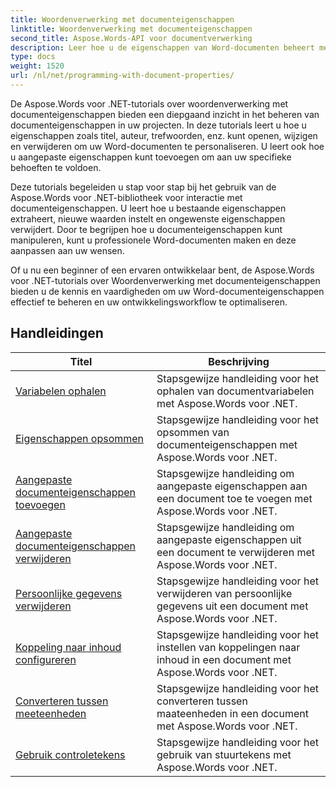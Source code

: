 ```yaml
---
title: Woordenverwerking met documenteigenschappen
linktitle: Woordenverwerking met documenteigenschappen
second_title: Aspose.Words-API voor documentverwerking
description: Leer hoe u de eigenschappen van Word-documenten beheert met Aspose.Words voor .NET. De tutorials leiden u door de verschillende functies, zoals lees- en schrijfeigenschappen en het aanpassen van standaardeigenschappen.
type: docs
weight: 1520
url: /nl/net/programming-with-document-properties/
---
```

De Aspose.Words voor .NET-tutorials over woordenverwerking met documenteigenschappen bieden een diepgaand inzicht in het beheren van documenteigenschappen in uw projecten. In deze tutorials leert u hoe u eigenschappen zoals titel, auteur, trefwoorden, enz. kunt openen, wijzigen en verwijderen om uw Word-documenten te personaliseren. U leert ook hoe u aangepaste eigenschappen kunt toevoegen om aan uw specifieke behoeften te voldoen.

Deze tutorials begeleiden u stap voor stap bij het gebruik van de Aspose.Words voor .NET-bibliotheek voor interactie met documenteigenschappen. U leert hoe u bestaande eigenschappen extraheert, nieuwe waarden instelt en ongewenste eigenschappen verwijdert. Door te begrijpen hoe u documenteigenschappen kunt manipuleren, kunt u professionele Word-documenten maken en deze aanpassen aan uw wensen.

Of u nu een beginner of een ervaren ontwikkelaar bent, de Aspose.Words voor .NET-tutorials over Woordenverwerking met documenteigenschappen bieden u de kennis en vaardigheden om uw Word-documenteigenschappen effectief te beheren en uw ontwikkelingsworkflow te optimaliseren.

 ## Handleidingen
| Titel | Beschrijving |
| --- | --- |
| [Variabelen ophalen](./get-variables/) | Stapsgewijze handleiding voor het ophalen van documentvariabelen met Aspose.Words voor .NET. |
| [Eigenschappen opsommen](./enumerate-properties/) | Stapsgewijze handleiding voor het opsommen van documenteigenschappen met Aspose.Words voor .NET. |
| [Aangepaste documenteigenschappen toevoegen](./add-custom-document-properties/) | Stapsgewijze handleiding om aangepaste eigenschappen aan een document toe te voegen met Aspose.Words voor .NET. |
| [Aangepaste documenteigenschappen verwijderen](./remove-custom-document-properties/) | Stapsgewijze handleiding om aangepaste eigenschappen uit een document te verwijderen met Aspose.Words voor .NET. |
| [Persoonlijke gegevens verwijderen](./remove-personal-information/) | Stapsgewijze handleiding voor het verwijderen van persoonlijke gegevens uit een document met Aspose.Words voor .NET. |
| [Koppeling naar inhoud configureren](./configuring-link-to-content/) | Stapsgewijze handleiding voor het instellen van koppelingen naar inhoud in een document met Aspose.Words voor .NET. |
| [Converteren tussen meeteenheden](./convert-between-measurement-units/) | Stapsgewijze handleiding voor het converteren tussen maateenheden in een document met Aspose.Words voor .NET. |
| [Gebruik controletekens](./use-control-characters/) | Stapsgewijze handleiding voor het gebruik van stuurtekens met Aspose.Words voor .NET. |
